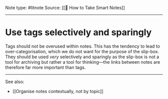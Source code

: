 Note type: #litnote
Source: [[📖 How to Take Smart Notes]]

---
# Use tags selectively and sparingly
Tags should not be overused within notes. This has the tendency to lead to over-categorisation, which we do not want for the purpose of the slip-box. They should be used *very* selectively and sparingly as the slip-box is not a tool for archiving but rather a tool for thinking—the links between notes are therefore far more important than tags.

---
See also:
- [[Organise notes contextually, not by topic]]